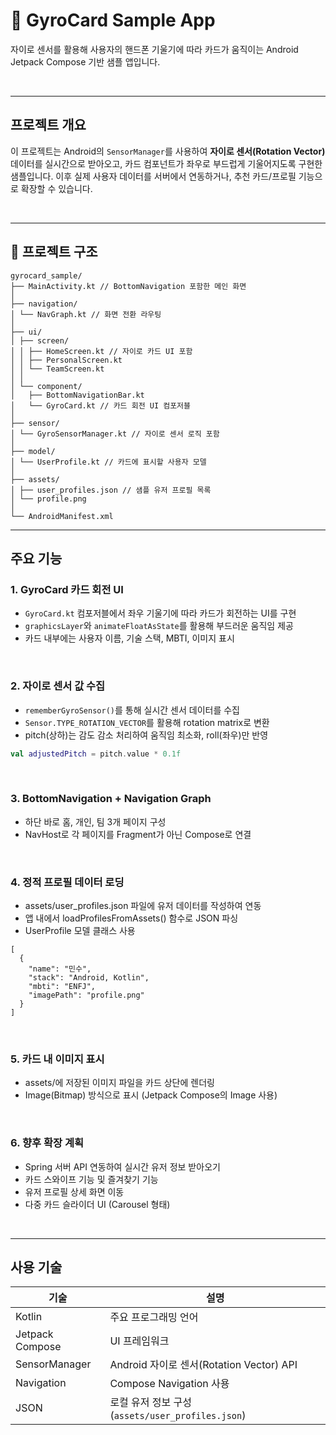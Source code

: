 # 📱 GyroCard Sample App

자이로 센서를 활용해 사용자의 핸드폰 기울기에 따라 카드가 움직이는 Android Jetpack Compose 기반 샘플 앱입니다.

<br>

---

## 프로젝트 개요

이 프로젝트는 Android의 `SensorManager`를 사용하여 **자이로 센서(Rotation Vector)** 데이터를 실시간으로 받아오고, 카드 컴포넌트가 좌우로 부드럽게 기울어지도록 구현한 샘플입니다. 이후 실제 사용자 데이터를 서버에서 연동하거나, 추천 카드/프로필 기능으로 확장할 수 있습니다.

<br>

---

## 📁 프로젝트 구조
```
gyrocard_sample/
├── MainActivity.kt // BottomNavigation 포함한 메인 화면
│
├── navigation/
│ └── NavGraph.kt // 화면 전환 라우팅
│
├── ui/
│ ├── screen/
│ │ ├── HomeScreen.kt // 자이로 카드 UI 포함
│ │ ├── PersonalScreen.kt
│ │ └── TeamScreen.kt
│ │
│ └── component/
│   ├── BottomNavigationBar.kt
│   └── GyroCard.kt // 카드 회전 UI 컴포저블
│
├── sensor/
│ └── GyroSensorManager.kt // 자이로 센서 로직 포함
│
├── model/
│ └── UserProfile.kt // 카드에 표시할 사용자 모델
│
├── assets/
│ ├── user_profiles.json // 샘플 유저 프로필 목록
│ └── profile.png
│
└── AndroidManifest.xml
```

---

## 주요 기능

### 1. GyroCard 카드 회전 UI

- `GyroCard.kt` 컴포저블에서 좌우 기울기에 따라 카드가 회전하는 UI를 구현
- `graphicsLayer`와 `animateFloatAsState`를 활용해 부드러운 움직임 제공
- 카드 내부에는 사용자 이름, 기술 스택, MBTI, 이미지 표시

<br>

### 2. 자이로 센서 값 수집

- `rememberGyroSensor()`를 통해 실시간 센서 데이터를 수집
- `Sensor.TYPE_ROTATION_VECTOR`를 활용해 rotation matrix로 변환
- pitch(상하)는 감도 감소 처리하여 움직임 최소화, roll(좌우)만 반영

```kotlin
val adjustedPitch = pitch.value * 0.1f
```

<br>

### 3. BottomNavigation + Navigation Graph

- 하단 바로 홈, 개인, 팀 3개 페이지 구성
- NavHost로 각 페이지를 Fragment가 아닌 Compose로 연결

<br>

### 4. 정적 프로필 데이터 로딩

- assets/user_profiles.json 파일에 유저 데이터를 작성하여 연동
- 앱 내에서 loadProfilesFromAssets() 함수로 JSON 파싱
- UserProfile 모델 클래스 사용

```
[
  {
    "name": "민수",
    "stack": "Android, Kotlin",
    "mbti": "ENFJ",
    "imagePath": "profile.png"
  }
]
```

<br>

### 5. 카드 내 이미지 표시

- assets/에 저장된 이미지 파일을 카드 상단에 렌더링
- Image(Bitmap) 방식으로 표시 (Jetpack Compose의 Image 사용)

<br>

### 6. 향후 확장 계획

- Spring 서버 API 연동하여 실시간 유저 정보 받아오기
- 카드 스와이프 기능 및 즐겨찾기 기능
- 유저 프로필 상세 화면 이동
- 다중 카드 슬라이더 UI (Carousel 형태)

<br>

---

## 사용 기술

| 기술              | 설명                                                       |
|------------------|------------------------------------------------------------|
| Kotlin           | 주요 프로그래밍 언어                                       |
| Jetpack Compose  | UI 프레임워크                                               |
| SensorManager    | Android 자이로 센서(Rotation Vector) API                  |
| Navigation       | Compose Navigation 사용                                    |
| JSON             | 로컬 유저 정보 구성 (`assets/user_profiles.json`)         |
